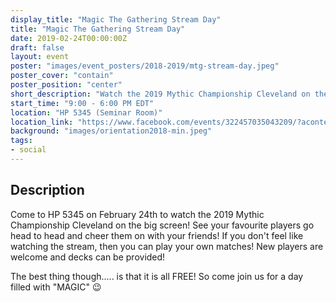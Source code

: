 ```yaml
---
display_title: "Magic The Gathering Stream Day"
title: "Magic The Gathering Stream Day"
date: 2019-02-24T00:00:00Z
draft: false
layout: event
poster: "images/event_posters/2018-2019/mtg-stream-day.jpeg"
poster_cover: "contain"
poster_position: "center"
short_description: "Watch the 2019 Mythic Championship Cleveland on the big screen!"
start_time: "9:00 - 6:00 PM EDT"
location: "HP 5345 (Seminar Room)"
location_link: "https://www.facebook.com/events/322457035043209/?acontext=%7B%22event_action_history%22%3A[%7B%22surface%22%3A%22page%22%7D]%7D"
background: "images/orientation2018-min.jpeg"
tags:
- social
---
```


## Description

Come to HP 5345 on February 24th to watch the 2019 Mythic Championship Cleveland on the big screen! See your favourite players go head to head and cheer them on with your friends! If you don't feel like watching the stream, then you can play your own matches! New players are welcome and decks can be provided!

The best thing though..... is that it is all FREE!
So come join us for a day filled with "MAGIC" 😉